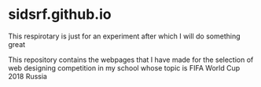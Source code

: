 # sidsrf.github.io
This respirotary is just for an experiment after which I will do something great

This repository contains the webpages that I have made for the selection of web designing competition in my school whose topic is FIFA World Cup 2018 Russia
